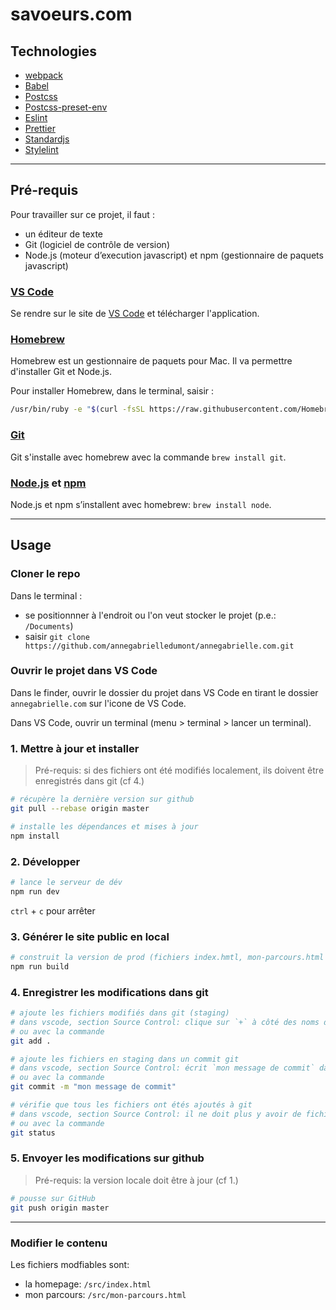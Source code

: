 # savoeurs.com

## Technologies

- [webpack](https://webpack.js.org/)
- [Babel](https://babeljs.io/)
- [Postcss](https://postcss.org/)
- [Postcss-preset-env](https://preset-env.cssdb.org/)
- [Eslint](https://eslint.org/)
- [Prettier](https://prettier.io/)
- [Standardjs](https://standardjs.com/)
- [Stylelint](https://stylelint.io/)

---

## Pré-requis

Pour travailler sur ce projet, il faut :

- un éditeur de texte
- Git (logiciel de contrôle de version)
- Node.js (moteur d’execution javascript) et npm (gestionnaire de paquets javascript)

### [VS Code](https://code.visualstudio.com/)

Se rendre sur le site de [VS Code](https://code.visualstudio.com/) et télécharger l'application.

### [Homebrew](https://brew.sh/)

Homebrew est un gestionnaire de paquets pour Mac. Il va permettre d'installer Git et Node.js.

Pour installer Homebrew, dans le terminal, saisir :

```bash
/usr/bin/ruby -e "$(curl -fsSL https://raw.githubusercontent.com/Homebrew/install/master/install)”
```

### [Git](https://git-scm.com/)

Git s'installe avec homebrew avec la commande `brew install git`.

### [Node.js](https://nodejs.org) et [npm](https://www.npmjs.com/)

Node.js et npm s’installent avec homebrew: `brew install node`.

---

## Usage

### Cloner le repo

Dans le terminal :

- se positionnner à l'endroit ou l'on veut stocker le projet (p.e.: `/Documents`)
- saisir `git clone https://github.com/annegabrielledumont/annegabrielle.com.git`

### Ouvrir le projet dans VS Code

Dans le finder, ouvrir le dossier du projet dans VS Code en tirant le dossier `annegabrielle.com` sur l'icone de VS Code.

Dans VS Code, ouvrir un terminal (menu > terminal > lancer un terminal).

### 1. Mettre à jour et installer

> Pré-requis: si des fichiers ont été modifiés localement, ils doivent être enregistrés dans git (cf 4.)

```bash
# récupère la dernière version sur github
git pull --rebase origin master

# installe les dépendances et mises à jour
npm install
```

### 2. Développer

```bash
# lance le serveur de dév
npm run dev
```

`ctrl` + `c` pour arrêter

### 3. Générer le site public en local

```bash
# construit la version de prod (fichiers index.hmtl, mon-parcours.html et dossier /dist)
npm run build
```

### 4. Enregistrer les modifications dans git

```bash
# ajoute les fichiers modifiés dans git (staging)
# dans vscode, section Source Control: clique sur `+` à côté des noms de fichiers
# ou avec la commande
git add .

# ajoute les fichiers en staging dans un commit git
# dans vscode, section Source Control: écrit `mon message de commit` dans le champs Message et valide
# ou avec la commande
git commit -m "mon message de commit"

# vérifie que tous les fichiers ont étés ajoutés à git
# dans vscode, section Source Control: il ne doit plus y avoir de fichiers visibles dans la liste
# ou avec la commande
git status
```

### 5. Envoyer les modifications sur github

> Pré-requis: la version locale doit être à jour (cf 1.)

```bash
# pousse sur GitHub
git push origin master
```

---

### Modifier le contenu

Les fichiers modfiables sont:

- la homepage: `/src/index.html`
- mon parcours: `/src/mon-parcours.html`

